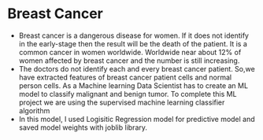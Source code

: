 # Breast Cancer
- Breast cancer is a dangerous disease for women. If it does not identify in the early-stage then the result will be the death of the patient. It is a common cancer in women worldwide. Worldwide near about 12% of women affected by breast cancer and the number is still increasing.
- The doctors do not identify each and every breast cancer patient. So,we have extracted features of breast cancer patient cells and normal person cells. As a Machine learning Data Scientist has to create an ML model to classify malignant and benign tumor. To complete this ML project we are using the supervised machine learning classifier algorithm
- In this model, I used Logisitic Regression model for predictive model and saved model weights with joblib library.

